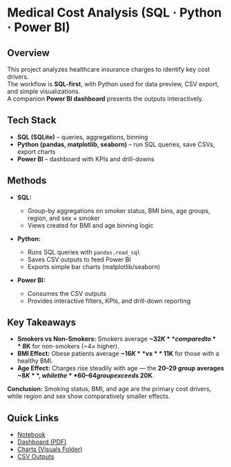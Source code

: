 # Medical Cost Analysis (SQL · Python · Power BI)

## Overview
This project analyzes healthcare insurance charges to identify key cost drivers.  
The workflow is **SQL-first**, with Python used for data preview, CSV export, and simple visualizations.  
A companion **Power BI dashboard** presents the outputs interactively.

## Tech Stack
- **SQL (SQLite)** – queries, aggregations, binning  
- **Python (pandas, matplotlib, seaborn)** – run SQL queries, save CSVs, export charts  
- **Power BI** – dashboard with KPIs and drill-downs  

## Methods
- **SQL:**  
  - Group-by aggregations on smoker status, BMI bins, age groups, region, and sex × smoker  
  - Views created for BMI and age binning logic  

- **Python:**  
  - Runs SQL queries with `pandas.read_sql`  
  - Saves CSV outputs to feed Power BI  
  - Exports simple bar charts (matplotlib/seaborn)  

- **Power BI:**  
  - Consumes the CSV outputs  
  - Provides interactive filters, KPIs, and drill-down reporting  

## Key Takeaways
- **Smokers vs Non-Smokers:** Smokers average **~$32K** compared to **~$8K** for non-smokers (~4× higher).  
- **BMI Effect:** Obese patients average **~$16K** vs **~$11K** for those with a healthy BMI.  
- **Age Effect:** Charges rise steadily with age — the **20–29 group averages ~$8K**, while the **60–64 group exceeds ~$20K**.  

**Conclusion:** Smoking status, BMI, and age are the primary cost drivers, while region and sex show comparatively smaller effects.

## Quick Links
- [Notebook](medical_cost_analysis.ipynb) 
- [Dashboard (PDF)](visuals/medical_cost_dashboard.pdf)  
- [Charts (Visuals Folder)](visuals/)  
- [CSV Outputs](data/outputs/)  


